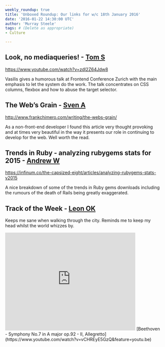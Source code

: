 ```yaml
---
weekly_roundup: true
title: 'Unboxed Roundup: Our links for w/c 18th January 2016'
date: '2016-01-22 14:30:00 UTC'
author: 'Murray Steele'
tags: # (Delete as appropriate)
- Culture

---
```


## Look, no mediaqueries! - [Tom S](/people/tom-sabin)

https://www.youtube.com/watch?v=zdI2Z64Jdw8

Vasilis gives a humorous talk at Frontend Conference Zurich with the main emphasis to let the system do the work. The talk concentrates on CSS columns, flexbox and how to abuse the target selector.

## The Web’s Grain - [Sven A](/people/sven-agnew)

http://www.frankchimero.com/writing/the-webs-grain/

As a non-front-end developer I found this article very thought provoking and at times very beautiful in the way it presents our role in continuing to develop for the web. Well worth the read.

## Trends in Ruby - analyzing rubygems stats for 2015 - [Andrew W](/people/andrew-white)

https://infinum.co/the-capsized-eight/articles/analyzing-rubygems-stats-v2015

A nice breakdown of some of the trends in Ruby gems downloads including the rumours of the death of Rails being greatly exaggerated.

## Track of the Week - [Leon OK](/people/leon-odey-knight/)

Keeps me sane when walking through the city. Reminds me to keep my head whilst the world whizzes by.

<iframe width="420" height="315" src="https://www.youtube.com/embed/vCHREyE5GzQ" frameborder="0" allowfullscreen></iframe>
[Beethoven - Symphony No.7 in A major op.92 - II, Allegretto](https://www.youtube.com/watch?v=vCHREyE5GzQ&feature=youtu.be)
